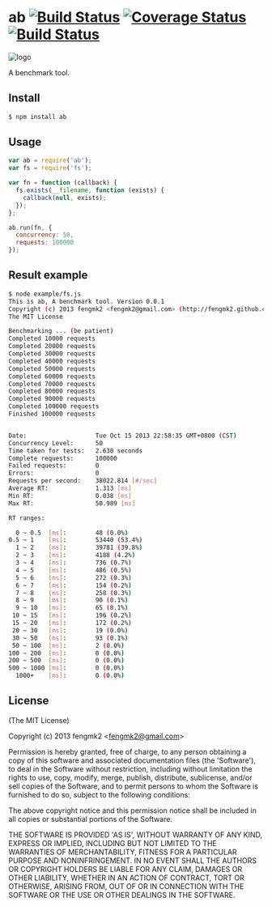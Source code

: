 ab [![Build Status](https://secure.travis-ci.org/fengmk2/ab.png)](http://travis-ci.org/fengmk2/ab) [![Coverage Status](https://coveralls.io/repos/fengmk2/ab/badge.png)](https://coveralls.io/r/fengmk2/ab) [![Build Status](https://drone.io/github.com/fengmk2/ab/status.png)](https://drone.io/github.com/fengmk2/ab/latest)
=======

![logo](https://raw.github.com/fengmk2/ab/master/logo.png)

A benchmark tool.

## Install

```bash
$ npm install ab
```

## Usage

```js
var ab = require('ab');
var fs = require('fs');

var fn = function (callback) {
  fs.exists(__filename, function (exists) {
    callback(null, exists);
  });
};

ab.run(fn, {
  concurrency: 50,
  requests: 100000
});
```

## Result example

```bash
$ node example/fs.js 
This is ab, A benchmark tool. Version 0.0.1
Copyright (c) 2013 fengmk2 <fengmk2@gmail.com> (http://fengmk2.github.com)
The MIT License

Benchmarking ... (be patient)
Completed 10000 requests
Completed 20000 requests
Completed 30000 requests
Completed 40000 requests
Completed 50000 requests
Completed 60000 requests
Completed 70000 requests
Completed 80000 requests
Completed 90000 requests
Completed 100000 requests
Finished 100000 requests


Date:                   Tue Oct 15 2013 22:58:35 GMT+0800 (CST)
Concurrency Level:      50
Time taken for tests:   2.630 seconds
Complete requests:      100000
Failed requests:        0
Errors:                 0
Requests per second:    38022.814 [#/sec]
Average RT:             1.313 [ms] 
Min RT:                 0.038 [ms]
Max RT:                 50.989 [ms]

RT ranges:

  0 ~ 0.5  [ms]:        48 (0.0%)
0.5 ~ 1    [ms]:        53440 (53.4%)
  1 ~ 2    [ms]:        39781 (39.8%)
  2 ~ 3    [ms]:        4188 (4.2%)
  3 ~ 4    [ms]:        736 (0.7%)
  4 ~ 5    [ms]:        486 (0.5%)
  5 ~ 6    [ms]:        272 (0.3%)
  6 ~ 7    [ms]:        154 (0.2%)
  7 ~ 8    [ms]:        258 (0.3%)
  8 ~ 9    [ms]:        90 (0.1%)
  9 ~ 10   [ms]:        65 (0.1%)
 10 ~ 15   [ms]:        196 (0.2%)
 15 ~ 20   [ms]:        172 (0.2%)
 20 ~ 30   [ms]:        19 (0.0%)
 30 ~ 50   [ms]:        93 (0.1%)
 50 ~ 100  [ms]:        2 (0.0%)
100 ~ 200  [ms]:        0 (0.0%)
200 ~ 500  [ms]:        0 (0.0%)
500 ~ 1000 [ms]:        0 (0.0%)
  1000+    [ms]:        0 (0.0%)
```

## License 

(The MIT License)

Copyright (c) 2013 fengmk2 &lt;fengmk2@gmail.com&gt;

Permission is hereby granted, free of charge, to any person obtaining
a copy of this software and associated documentation files (the
'Software'), to deal in the Software without restriction, including
without limitation the rights to use, copy, modify, merge, publish,
distribute, sublicense, and/or sell copies of the Software, and to
permit persons to whom the Software is furnished to do so, subject to
the following conditions:

The above copyright notice and this permission notice shall be
included in all copies or substantial portions of the Software.

THE SOFTWARE IS PROVIDED 'AS IS', WITHOUT WARRANTY OF ANY KIND,
EXPRESS OR IMPLIED, INCLUDING BUT NOT LIMITED TO THE WARRANTIES OF
MERCHANTABILITY, FITNESS FOR A PARTICULAR PURPOSE AND NONINFRINGEMENT.
IN NO EVENT SHALL THE AUTHORS OR COPYRIGHT HOLDERS BE LIABLE FOR ANY
CLAIM, DAMAGES OR OTHER LIABILITY, WHETHER IN AN ACTION OF CONTRACT,
TORT OR OTHERWISE, ARISING FROM, OUT OF OR IN CONNECTION WITH THE
SOFTWARE OR THE USE OR OTHER DEALINGS IN THE SOFTWARE.
